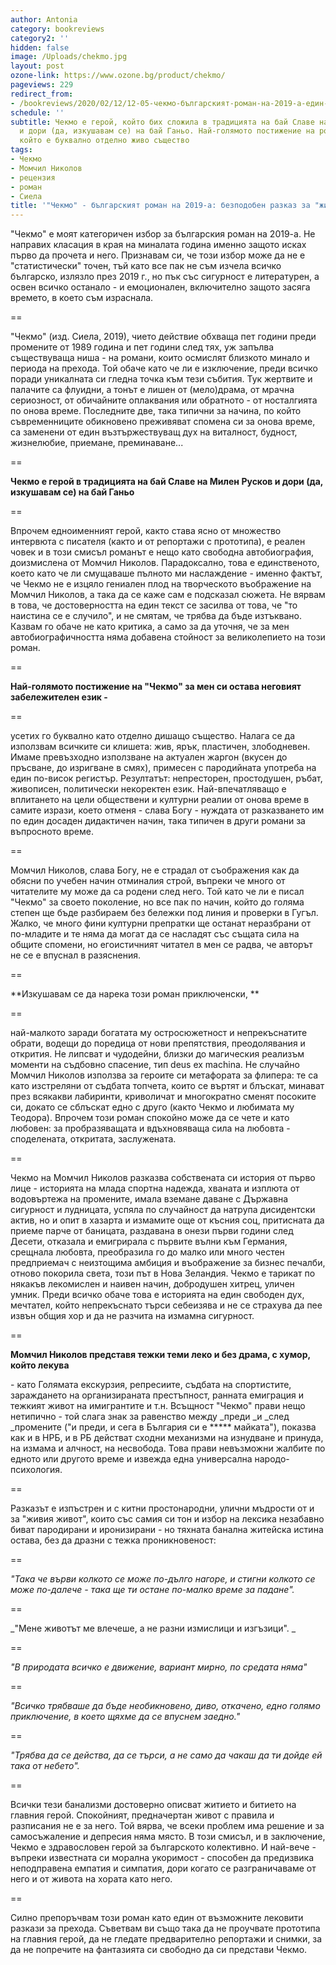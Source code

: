 ```yaml
---
author: Antonia
category: bookreviews
category2: ''
hidden: false
image: /Uploads/chekmo.jpg
layout: post
ozone-link: https://www.ozone.bg/product/chekmo/
pageviews: 229
redirect_from:
- /bookreviews/2020/02/12/12-05-чекмо-българският-роман-на-2019-а-един-разказ-за-живия-живот
schedule: ''
subtitle: Чекмо е герой, който бих сложила в традицията на бай Славе на Милен Русков
  и дори (да, изкушавам се) на бай Ганьо. Най-голямото постижение на романа е езикът,
  който е буквално отделно живо същество
tags:
- Чекмо
- Момчил Николов
- рецензия
- роман
- Сиела
title: '"Чекмо" - българският роман на 2019-а: безподобен разказ за "живия живот"'
---
```


"Чекмо" е моят категоричен избор за българския роман на 2019-а. Не направих класация в края на миналата година именно защото исках първо да прочета и него. Признавам си, че този избор може да не е "статистически" точен, тъй като все пак не съм изчела всичко българско, излязло през 2019 г., но пък със сигурност е литературен, а освен всичко останало - и емоционален, включително защото засяга времето, в което съм израснала. 

\==

"Чекмо" (изд. Сиела, 2019), чието действие обхваща пет години преди промените от 1989 година и пет години след тях, уж запълва съществуваща ниша - на романи, които осмислят близкото минало и периода на прехода. Той обаче като че ли е изключение, преди всичко поради уникалната си гледна точка към тези събития. Тук жертвите и палачите са флуидни, а тонът е лишен от (мело)драма, от мрачна сериозност, от обичайните оплаквания или обратното - от носталгията по онова време. Последните две, така типични за начина, по който съвременниците обикновено преживяват спомена си за онова време, са заменени от един възтържествуващ дух на виталност, будност, жизнелюбие, приемане, преминаване...

\==

**Чекмо е герой в традицията на бай Славе на Милен Русков и дори (да, изкушавам се) на бай Ганьо**

\==

Впрочем едноименният герой, както става ясно от множество интервюта с писателя (както и от репортажи с прототипа), е реален човек и в този смисъл романът е нещо като свободна автобиография, доизмислена от Момчил Николов. Парадоксално, това е единственото, което като че ли смущаваше пълното ми наслаждение - именно фактът, че Чекмо не е изцяло гениален плод на творческото въображение на Момчил Николов, а така да се каже сам е подсказал сюжета. Не вярвам в това, че достоверността на един текст се засилва от това, че "то наистина се е случило", и не смятам, че трябва да бъде изтъквано. Казвам го обаче не като критика, а само за да уточня, че за мен автобиографичността няма добавена стойност за великолепието на този роман.

\==

**Най-голямото постижение на "Чекмо" за мен си остава неговият забележителен език -**

\==

усетих го буквално като отделно дишащо същество. Налага се да използвам всичките си клишета: жив, ярък, пластичен, злободневен. Имаме превъзходно използване на актуален жаргон (вкусен до пръсване, до изригване в смях), примесен с пародийната употреба на един по-висок регистър. Резултатът: непресторен, простодушен, ръбат, живописен, политически некоректен език. Най-впечатляващо е вплитането на цели обществени и културни реалии от онова време в самите изрази, което отменя - слава Богу - нуждата от разказването им по един досаден дидактичен начин, така типичен в други романи за въпросното време. 

\==

Момчил Николов, слава Богу, не е страдал от съображения как да обясни по учебен начин отминалия строй, въпреки че много от читателите му може да са родени след него. Той като че ли е писал "Чекмо" за своето поколение, но все пак по начин, който до голяма степен ще бъде разбираем без бележки под линия и проверки в Гугъл. Жалко, че много фини културни препратки ще останат неразбрани от по-младите и те няма да могат да се насладят със същата сила на общите спомени, но егоистичният читател в мен се радва, че авторът не се е впуснал в разяснения. 

\==

**Изкушавам се да нарека този роман приключенски, **

\==

най-малкото заради богатата му остросюжетност и непрекъснатите обрати, водещи до поредица от нови препятствия, преодолявания и открития. Не липсват и чудодейни, близки до магическия реализъм моменти на съдбовно спасение, тип deus ex machina. Не случайно Момчил Николов използва за героите си метафората за флипера: те са като изстреляни от съдбата топчета, които се въртят и блъскат, минават през всякакви лабиринти, криволичат и многократно сменят посоките си, докато се сблъскат едно с друго (както Чекмо и любимата му Теодора). Впрочем този роман спокойно може да се чете и като любовен: за пробразяващата и вдъхновяваща сила на любовта - споделената, откритата, заслужената. 

\==

Чекмо на Момчил Николов разказва собствената си история от първо лице - историята на млада спортна надежда, хваната и изплюта от водовъртежа на промените, имала вземане даване с Държавна сигурност и лудницата, успяла по случайност да натрупа дисидентски актив, но и опит в хазарта и измамите още от късния соц, притисната да приеме парче от баницата, раздавана в онези първи години след Десети, отказала и емигрирала с първите вълни към Германия, срещнала любовта, преобразила го до малко или много честен предприемач с неизтощима амбиция и въображение за бизнес печалби, отново покорила света, този път в Нова Зеландия. Чекмо е тарикат по някакъв лекомислен и наивен начин, добродушен хитрец, уличен умник. Преди всичко обаче това е историята на един свободен дух, мечтател, който непрекъснато търси себеизява и не се страхува да пее извън общия хор и да не разчита на измамна сигурност. 

\==

**Момчил Николов представя тежки теми леко и без драма, с хумор, който лекува**

\- като Голямата екскурзия, репресиите, съдбата на спортистите, зараждането на организираната престъпност, ранната емиграция и тежкият живот на имигрантите и т.н. Всъщност "Чекмо" прави нещо нетипично - той слага знак за равенство между _преди _и _след _промените ("и преди, и сега в България си е \*\*\*\** майката"), показва как и в НРБ, и в РБ действат сходни механизми на изнудване и принуда, на измама и алчност, на несвобода. Това прави невъзможни жалбите по едното или другото време и  извежда една универсална народо-психология.

\== 

Разказът е изпъстрен и с китни простонародни, улични мъдрости от и за "живия живот", които със самия си тон и избор на лексика незабавно биват пародирани и иронизирани - но тяхната банална житейска истина остава, без да дразни с тежка проникновеност:

\==

_"Така че върви колкото се може по-дълго нагоре, и стигни колкото се може по-далече - така ще ти остане по-малко време за падане"._

\==

_"Мене животът ме влечеше, а не разни измислици и изгъзици". _

\==

_"В природата всичко е движение, вариант мирно, по средата няма"_

\==

_"Всичко трябваше да бъде необикновено, диво, откачено, едно голямо приключение, в което щяхме да се впуснем заедно."_

\==

_"Трябва да се действа, да се търси, а не само да чакаш да ти дойде ей така от небето"._

\==

Всички тези банализми достоверно описват житието и битието на главния герой. Спокойният, предначертан живот с правила и разписания не е за него. Той вярва, че всеки проблем има решение и за самосъжаление и депресия няма място. В този смисъл, и в заключение, Чекмо е здравословен герой за българското колективно. И най-вече - въпреки известната си морална укоримост - способен да предизвика неподправена емпатия и симпатия, дори когато се разграничаваме от него и от живота на хората като него.

\==

Силно препоръчвам този роман като един от възможните лековити разкази за прехода. Съветвам ви също така да не проучвате прототипа на главния герой, да не гледате предварително репортажи и снимки, за да не попречите на фантазията си свободно да си представи Чекмо.